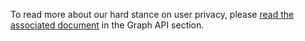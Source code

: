 To read more about our hard stance on user privacy, please [read the associated document](/docs/graph/privacy) in the Graph API section.